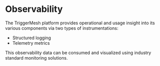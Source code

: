 # Observability

The TriggerMesh platform provides operational and usage insight into its various components via two types of
instrumentations:

- Structured logging
- Telemetry metrics

This observability data can be consumed and visualized using industry standard monitoring solutions.
